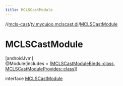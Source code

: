 ```yaml
---
title: MCLSCastModule
---
```

//[mcls-cast](../../../index.html)/[tv.mycujoo.mclscast.di](../index.html)/[MCLSCastModule](index.html)



# MCLSCastModule



[androidJvm]\
@Module(includes = [[MCLSCastModuleBinds::class](../-m-c-l-s-cast-module-binds/index.html), [MCLSCastModuleProvides::class](../-m-c-l-s-cast-module-provides/index.html)])



interface [MCLSCastModule](index.html)


